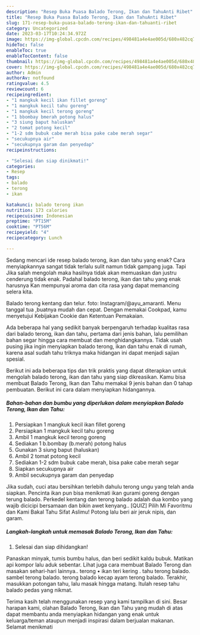 ```yaml
---
description: "Resep Buka Puasa Balado Terong, Ikan dan TahuAnti Ribet"
title: "Resep Buka Puasa Balado Terong, Ikan dan TahuAnti Ribet"
slug: 171-resep-buka-puasa-balado-terong-ikan-dan-tahuanti-ribet
category: Uncategorized
date: 2023-03-17T10:24:34.972Z
image: https://img-global.cpcdn.com/recipes/498481a4e4ae005d/680x482cq70/balado-terong-ikan-dan-tahu-foto-resep-utama.jpg
hideToc: false
enableToc: true
enableTocContent: false
thumbnail: https://img-global.cpcdn.com/recipes/498481a4e4ae005d/680x482cq70/balado-terong-ikan-dan-tahu-foto-resep-utama.jpg
cover: https://img-global.cpcdn.com/recipes/498481a4e4ae005d/680x482cq70/balado-terong-ikan-dan-tahu-foto-resep-utama.jpg
author: Admin
authorAv: notfound
ratingvalue: 4.5
reviewcount: 6
recipeingredient:
- "1 mangkuk kecil ikan fillet goreng"
- "1 mangkuk kecil tahu goreng"
- "1 mangkuk kecil terong goreng"
- "1 bbombay bmerah potong halus"
- "3 siung baput haluskan"
- "2 tomat potong kecil"
- "1-2 sdm bubuk cabe merah bisa pake cabe merah segar"
- "secukupnya air"
- "secukupnya garam dan penyedap"
recipeinstructions:

- "Selesai dan siap dinikmati!"
categories:
- Resep
tags:
- balado
- terong
- ikan

katakunci: balado terong ikan 
nutrition: 173 calories
recipecuisine: Indonesian
preptime: "PT15M"
cooktime: "PT56M"
recipeyield: "4"
recipecategory: Lunch

---
```



Sedang mencari ide resep balado terong, ikan dan tahu yang enak? Cara menyiapkannya sangat tidak terlalu sulit namun tidak gampang juga. Tapi Jika salah mengolah maka hasilnya tidak akan memuaskan dan justru cenderung tidak enak. Padahal balado terong, ikan dan tahu yang enak harusnya Kan mempunyai aroma dan cita rasa yang dapat memancing selera kita.


Balado terong kentang dan telur. foto: Instagram/@ayu_amaranti. Menu tanggal tua ,buatnya mudah dan cepat. Dengan memakai Cookpad, kamu menyetujui Kebijakan Cookie dan Ketentuan Pemakaian.

Ada beberapa hal yang sedikit banyak berpengaruh terhadap kualitas rasa dari balado terong, ikan dan tahu, pertama dari jenis bahan, lalu pemilihan bahan segar hingga cara membuat dan menghidangkannya. Tidak usah pusing jika ingin menyiapkan balado terong, ikan dan tahu enak di rumah, karena asal sudah tahu triknya maka hidangan ini dapat menjadi sajian spesial.


Berikut ini ada beberapa tips dan trik praktis yang dapat diterapkan untuk mengolah balado terong, ikan dan tahu yang siap dikreasikan. Kamu bisa membuat Balado Terong, Ikan dan Tahu memakai 9 jenis bahan dan 0 tahap pembuatan. Berikut ini cara dalam menyiapkan hidangannya.

<!--inarticleads1-->

##### Bahan-bahan dan bumbu yang diperlukan dalam menyiapkan Balado Terong, Ikan dan Tahu:

1. Persiapkan 1 mangkuk kecil ikan fillet goreng
1. Persiapkan 1 mangkuk kecil tahu goreng
1. Ambil 1 mangkuk kecil terong goreng
1. Sediakan 1 b.bombay (b.merah) potong halus
1. Gunakan 3 siung baput (haluskan)
1. Ambil 2 tomat potong kecil
1. Sediakan 1-2 sdm bubuk cabe merah, bisa pake cabe merah segar
1. Siapkan secukupnya air
1. Ambil secukupnya garam dan penyedap


Jika sudah, cuci atau bersihkan terlebih dahulu terong ungu yang telah anda siapkan. Pencinta ikan pun bisa menikmati ikan gurami goreng dengan terung balado. Perkedel kentang dan terong balado adalah dua kombo yang wajib dicicipi bersamaan dan bikin awet kenyang.. [QUIZ] Pilih Mi Favoritmu dan Kami Bakal Tahu Sifat Aslimu! Potong lalu beri air jeruk nipis, dan garam. 

<!--inarticleads2-->

##### Langkah-langkah untuk memasak Balado Terong, Ikan dan Tahu:


1. Selesai dan siap dihidangkan!

Panaskan minyak, tumis bumbu halus, dan beri sedikit kaldu bubuk. Matikan api kompor lalu aduk sebentar. Lihat juga cara membuat Balado Terong dan masakan sehari-hari lainnya.. terong • ikan teri kering . tahu terong balado. sambel terong balado. terong balado kecap ayam terong balado. Terakhir, masukkan potongan tahu, lalu masak hingga matang. Itulah resep tahu balado pedas yang nikmat. 

Terima kasih telah menggunakan resep yang kami tampilkan di sini. Besar harapan kami, olahan Balado Terong, Ikan dan Tahu yang mudah di atas dapat membantu anda menyiapkan hidangan yang enak untuk keluarga/teman ataupun menjadi inspirasi dalam berjualan makanan. Selamat menikmati
